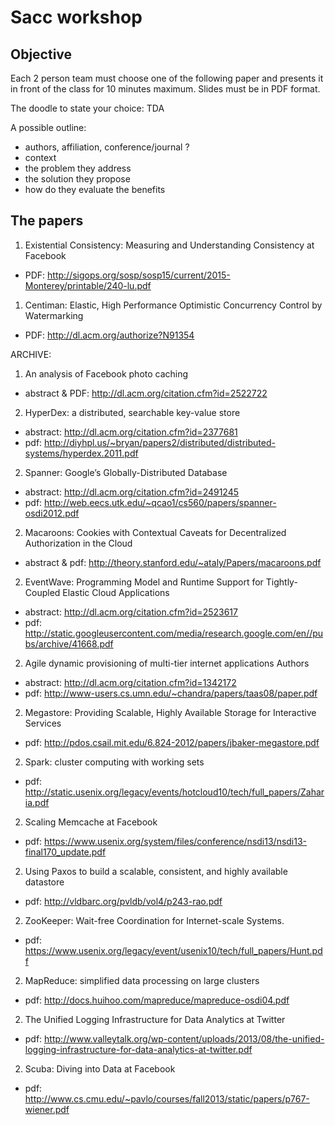 # Sacc workshop

## Objective
Each 2 person team must choose one of the following paper and presents it in front of the class for 10 minutes maximum. Slides must be in PDF format.

The doodle to state your choice:  TDA

A possible outline:
- authors, affiliation, conference/journal ?
- context
- the problem they address
- the solution they propose
- how do they evaluate the benefits

## The papers

1. Existential Consistency: Measuring and Understanding Consistency at Facebook
  - PDF: http://sigops.org/sosp/sosp15/current/2015-Monterey/printable/240-lu.pdf
  
1. Centiman: Elastic, High Performance Optimistic Concurrency Control by Watermarking 
  - PDF: http://dl.acm.org/authorize?N91354
  

ARCHIVE:
1. An analysis of Facebook photo caching
  - abstract & PDF: http://dl.acm.org/citation.cfm?id=2522722 
  
2. HyperDex: a distributed, searchable key-value store
  - abstract: http://dl.acm.org/citation.cfm?id=2377681
  - pdf: http://diyhpl.us/~bryan/papers2/distributed/distributed-systems/hyperdex.2011.pdf

2. Spanner: Google’s Globally-Distributed Database
  - abstract: http://dl.acm.org/citation.cfm?id=2491245  
  - pdf: http://web.eecs.utk.edu/~qcao1/cs560/papers/spanner-osdi2012.pdf
  
2. Macaroons: Cookies with Contextual Caveats for Decentralized Authorization in the Cloud
  - abstract & pdf: http://theory.stanford.edu/~ataly/Papers/macaroons.pdf

2. EventWave: Programming Model and Runtime Support for Tightly-Coupled Elastic Cloud Applications  
  - abstract: http://dl.acm.org/citation.cfm?id=2523617
  - pdf: http://static.googleusercontent.com/media/research.google.com/en//pubs/archive/41668.pdf

2. Agile dynamic provisioning of multi-tier internet applications Authors
  - abstract: http://dl.acm.org/citation.cfm?id=1342172
  - pdf: http://www-users.cs.umn.edu/~chandra/papers/taas08/paper.pdf

2. Megastore: Providing Scalable, Highly Available Storage for Interactive Services
  - pdf: http://pdos.csail.mit.edu/6.824-2012/papers/jbaker-megastore.pdf

2. Spark: cluster computing with working sets
  - pdf: http://static.usenix.org/legacy/events/hotcloud10/tech/full_papers/Zaharia.pdf

2. Scaling Memcache at Facebook
  - pdf: https://www.usenix.org/system/files/conference/nsdi13/nsdi13-final170_update.pdf

2. Using Paxos to build a scalable, consistent, and highly available datastore
  - pdf: http://vldbarc.org/pvldb/vol4/p243-rao.pdf

2. ZooKeeper: Wait-free Coordination for Internet-scale Systems.
  - pdf: https://www.usenix.org/legacy/event/usenix10/tech/full_papers/Hunt.pdf

2. MapReduce: simplified data processing on large clusters
  - pdf: http://docs.huihoo.com/mapreduce/mapreduce-osdi04.pdf

2. The Unified Logging Infrastructure for Data Analytics at Twitter
  - pdf: http://www.valleytalk.org/wp-content/uploads/2013/08/the-unified-logging-infrastructure-for-data-analytics-at-twitter.pdf

2. Scuba: Diving into Data at Facebook
  - pdf: http://www.cs.cmu.edu/~pavlo/courses/fall2013/static/papers/p767-wiener.pdf
